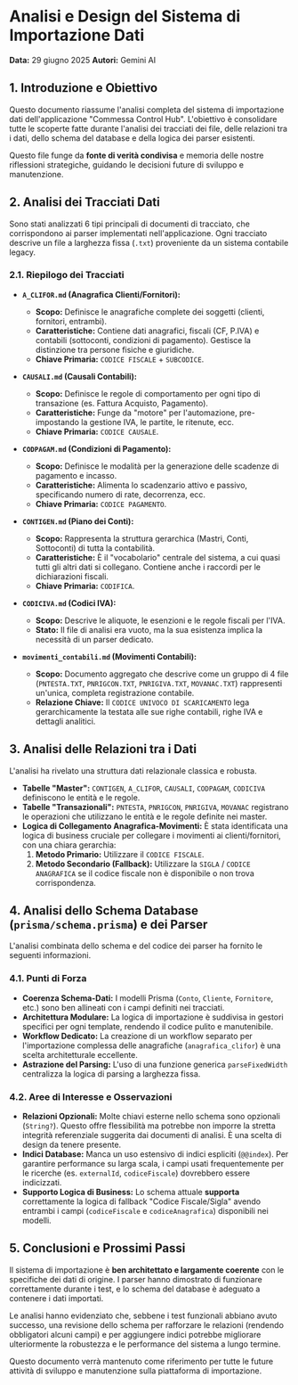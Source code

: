 
# Analisi e Design del Sistema di Importazione Dati

**Data:** 29 giugno 2025
**Autori:** Gemini AI

## 1. Introduzione e Obiettivo

Questo documento riassume l'analisi completa del sistema di importazione dati dell'applicazione "Commessa Control Hub". L'obiettivo è consolidare tutte le scoperte fatte durante l'analisi dei tracciati dei file, delle relazioni tra i dati, dello schema del database e della logica dei parser esistenti.

Questo file funge da **fonte di verità condivisa** e memoria delle nostre riflessioni strategiche, guidando le decisioni future di sviluppo e manutenzione.

## 2. Analisi dei Tracciati Dati

Sono stati analizzati 6 tipi principali di documenti di tracciato, che corrispondono ai parser implementati nell'applicazione. Ogni tracciato descrive un file a larghezza fissa (`.txt`) proveniente da un sistema contabile legacy.

### 2.1. Riepilogo dei Tracciati

*   **`A_CLIFOR.md` (Anagrafica Clienti/Fornitori):**
    *   **Scopo:** Definisce le anagrafiche complete dei soggetti (clienti, fornitori, entrambi).
    *   **Caratteristiche:** Contiene dati anagrafici, fiscali (CF, P.IVA) e contabili (sottoconti, condizioni di pagamento). Gestisce la distinzione tra persone fisiche e giuridiche.
    *   **Chiave Primaria:** `CODICE FISCALE` + `SUBCODICE`.

*   **`CAUSALI.md` (Causali Contabili):**
    *   **Scopo:** Definisce le regole di comportamento per ogni tipo di transazione (es. Fattura Acquisto, Pagamento).
    *   **Caratteristiche:** Funge da "motore" per l'automazione, pre-impostando la gestione IVA, le partite, le ritenute, ecc.
    *   **Chiave Primaria:** `CODICE CAUSALE`.

*   **`CODPAGAM.md` (Condizioni di Pagamento):**
    *   **Scopo:** Definisce le modalità per la generazione delle scadenze di pagamento e incasso.
    *   **Caratteristiche:** Alimenta lo scadenzario attivo e passivo, specificando numero di rate, decorrenza, ecc.
    *   **Chiave Primaria:** `CODICE PAGAMENTO`.

*   **`CONTIGEN.md` (Piano dei Conti):**
    *   **Scopo:** Rappresenta la struttura gerarchica (Mastri, Conti, Sottoconti) di tutta la contabilità.
    *   **Caratteristiche:** È il "vocabolario" centrale del sistema, a cui quasi tutti gli altri dati si collegano. Contiene anche i raccordi per le dichiarazioni fiscali.
    *   **Chiave Primaria:** `CODIFICA`.

*   **`CODICIVA.md` (Codici IVA):**
    *   **Scopo:** Descrive le aliquote, le esenzioni e le regole fiscali per l'IVA.
    *   **Stato:** Il file di analisi era vuoto, ma la sua esistenza implica la necessità di un parser dedicato.

*   **`movimenti_contabili.md` (Movimenti Contabili):**
    *   **Scopo:** Documento aggregato che descrive come un gruppo di 4 file (`PNTESTA.TXT`, `PNRIGCON.TXT`, `PNRIGIVA.TXT`, `MOVANAC.TXT`) rappresenti un'unica, completa registrazione contabile.
    *   **Relazione Chiave:** Il `CODICE UNIVOCO DI SCARICAMENTO` lega gerarchicamente la testata alle sue righe contabili, righe IVA e dettagli analitici.

## 3. Analisi delle Relazioni tra i Dati

L'analisi ha rivelato una struttura dati relazionale classica e robusta.

*   **Tabelle "Master":** `CONTIGEN`, `A_CLIFOR`, `CAUSALI`, `CODPAGAM`, `CODICIVA` definiscono le entità e le regole.
*   **Tabelle "Transazionali":** `PNTESTA`, `PNRIGCON`, `PNRIGIVA`, `MOVANAC` registrano le operazioni che utilizzano le entità e le regole definite nei master.
*   **Logica di Collegamento Anagrafica-Movimenti:** È stata identificata una logica di business cruciale per collegare i movimenti ai clienti/fornitori, con una chiara gerarchia:
    1.  **Metodo Primario:** Utilizzare il `CODICE FISCALE`.
    2.  **Metodo Secondario (Fallback):** Utilizzare la `SIGLA` / `CODICE ANAGRAFICA` se il codice fiscale non è disponibile o non trova corrispondenza.

## 4. Analisi dello Schema Database (`prisma/schema.prisma`) e dei Parser

L'analisi combinata dello schema e del codice dei parser ha fornito le seguenti informazioni.

### 4.1. Punti di Forza

*   **Coerenza Schema-Dati:** I modelli Prisma (`Conto`, `Cliente`, `Fornitore`, etc.) sono ben allineati con i campi definiti nei tracciati.
*   **Architettura Modulare:** La logica di importazione è suddivisa in gestori specifici per ogni template, rendendo il codice pulito e manutenibile.
*   **Workflow Dedicato:** La creazione di un workflow separato per l'importazione complessa delle anagrafiche (`anagrafica_clifor`) è una scelta architetturale eccellente.
*   **Astrazione del Parsing:** L'uso di una funzione generica `parseFixedWidth` centralizza la logica di parsing a larghezza fissa.

### 4.2. Aree di Interesse e Osservazioni

*   **Relazioni Opzionali:** Molte chiavi esterne nello schema sono opzionali (`String?`). Questo offre flessibilità ma potrebbe non imporre la stretta integrità referenziale suggerita dai documenti di analisi. È una scelta di design da tenere presente.
*   **Indici Database:** Manca un uso estensivo di indici espliciti (`@@index`). Per garantire performance su larga scala, i campi usati frequentemente per le ricerche (es. `externalId`, `codiceFiscale`) dovrebbero essere indicizzati.
*   **Supporto Logica di Business:** Lo schema attuale **supporta** correttamente la logica di fallback "Codice Fiscale/Sigla" avendo entrambi i campi (`codiceFiscale` e `codiceAnagrafica`) disponibili nei modelli.

## 5. Conclusioni e Prossimi Passi

Il sistema di importazione è **ben architettato e largamente coerente** con le specifiche dei dati di origine. I parser hanno dimostrato di funzionare correttamente durante i test, e lo schema del database è adeguato a contenere i dati importati.

Le analisi hanno evidenziato che, sebbene i test funzionali abbiano avuto successo, una revisione dello schema per rafforzare le relazioni (rendendo obbligatori alcuni campi) e per aggiungere indici potrebbe migliorare ulteriormente la robustezza e le performance del sistema a lungo termine.

Questo documento verrà mantenuto come riferimento per tutte le future attività di sviluppo e manutenzione sulla piattaforma di importazione.
